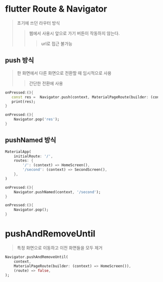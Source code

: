 # flutter Route & Navigator

> 초기에 쓰던 라우터 방식
>
> > 웹에서 사용시 앞으로 가기 버튼이 작동하지 않는다.
> >
> > > url로 접근 불가능

## push 방식

> 한 화면에서 다른 화면으로 전환할 때 임시적으로 사용
>
> > 간단한 전환에 사용

```dart
onPressed:(){
   const res =  Navigator.push(context, MaterialPageRoute(builder: (context) => DetailPage()));
   print(res);
}

onPressed:(){
    Navigator.pop('res');
}
```

## pushNamed 방식

```dart
MaterialApp(
    initialRoute: '/',
    routes: {
        '/': (context) => HomeScreen(),
        '/second': (context) => SecondScreen(),
    },
)

onPressed:(){
    Navigator.pushNamed(context, '/second');
}

onPressed:(){
    Navigator.pop();
}
```

# pushAndRemoveUntil

> 특정 화면으로 이동하고 이전 화면들을 모두 제거

```dart
Navigator.pushAndRemoveUntil(
    context,
    MaterialPageRoute(builder: (context) => HomeScreen()),
    (route) => false,
);
```
